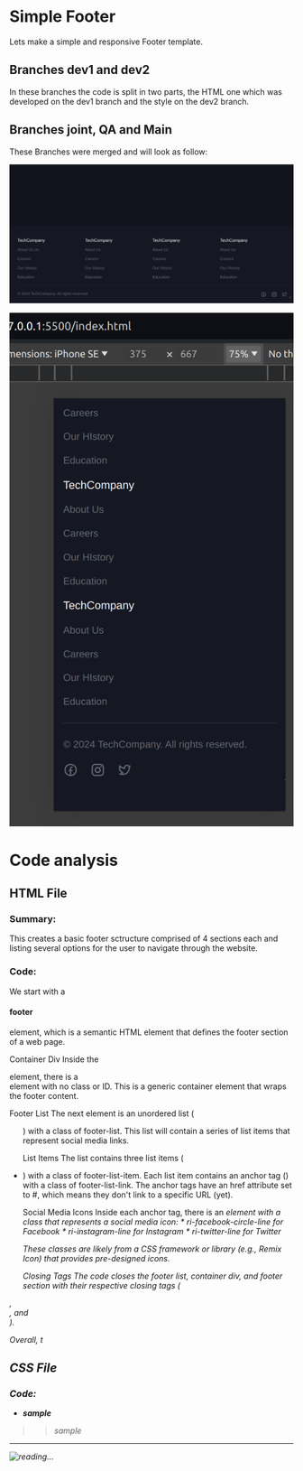
# Simple Footer
Lets make a simple and responsive Footer template.


## Branches dev1 and dev2
In these branches the code is split in two parts, the HTML one which was developed on the dev1 branch and the style on the dev2 branch.

## Branches joint, QA and Main
These Branches were merged and will look as follow:

![screenshot](pics/screenshot1.png)

![screenshot](pics/screenshot2.png)

# Code analysis

## HTML File

### Summary:
This creates a basic footer sctructure comprised of 4 sections each and listing several options for the user to navigate through the website. 

### Code:

We start with a <h4>footer</h4> element, which is a semantic HTML element that defines the footer section of a web page.

Container Div Inside the <footer> element, there is a <div> element with no class or ID. This is a generic container element that wraps the footer content.

Footer List The next element is an unordered list (<ul>) with a class of footer-list. This list will contain a series of list items that represent social media links.

List Items The list contains three list items (<li>) with a class of footer-list-item. Each list item contains an anchor tag (<a>) with a class of footer-list-link. The anchor tags have an href attribute set to #, which means they don't link to a specific URL (yet).

Social Media Icons Inside each anchor tag, there is an <i> element with a class that represents a social media icon: * ri-facebook-circle-line for Facebook * ri-instagram-line for Instagram * ri-twitter-line for Twitter

These classes are likely from a CSS framework or library (e.g., Remix Icon) that provides pre-designed icons.

Closing Tags The code closes the footer list, container div, and footer section with their respective closing tags (</ul>, </div>, and </footer>).

Overall, t


## CSS File

### Code:

- **sample**
 >> sample


***

![reading...](https://media.giphy.com/media/Tf3mp01bfrrUc/giphy.gif?cid=ecf05e47wajghtrc5targr7mju7coe0avdyurnehrr1krgdt&ep=v1_gifs_search&rid=giphy.gif&ct=g "Pokemon reading")